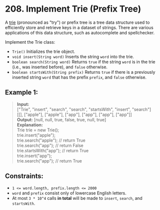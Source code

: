 # 208. Implement Trie (Prefix Tree)

A [trie](https://en.wikipedia.org/wiki/Trie) (pronounced as "try") or prefix tree is a tree data structure 
used to efficiently store and retrieve keys in a dataset of strings. 
There are various applications of this data structure, such as autocomplete and spellchecker.

Implement the Trie class:
* `Trie()` Initializes the trie object.
* `void insert(String word)` Inserts the string `word` into the trie.
* `boolean search(String word)` Returns `true` if the string `word` is in the trie (i.e., was inserted before), and `false` otherwise.
* `boolean startsWith(String prefix)` Returns `true` if there is a previously inserted string `word` that has the prefix `prefix`, and `false` otherwise.

## Example 1:
> **Input:**  
> ["Trie", "insert", "search", "search", "startsWith", "insert", "search"]  
> [[], ["apple"], ["apple"], ["app"], ["app"], ["app"], ["app"]]  
> **Output:** [null, null, true, false, true, null, true]  
> **Explanation:**  
> Trie trie = new Trie();  
> trie.insert("apple");  
> trie.search("apple");   // return True  
> trie.search("app");     // return False  
> trie.startsWith("app"); // return True  
> trie.insert("app");  
> trie.search("app");     // return True

## Constraints:
* `1 <= word.length, prefix.length <= 2000`
* `word` and `prefix` consist only of lowercase English letters.
* At most `3 * 10^4` calls **in total** will be made to `insert`, `search`, and `startsWith`.